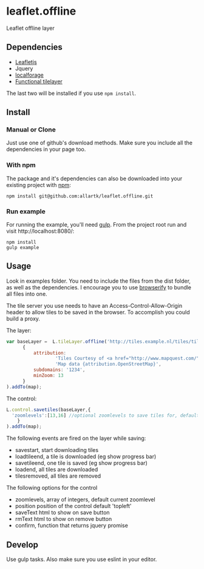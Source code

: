leaflet.offline
===============

Leaflet offline layer

## Dependencies

* [Leafletjs](http://leafletjs.com/)
* Jquery
* [localforage](https://github.com/localForage/localForage)
* [Functional tilelayer](https://github.com/ismyrnow/Leaflet.functionaltilelayer)

The last two will be installed if you use `npm install`.


## Install

### Manual or Clone

Just use one of github's download methods. Make sure you include
all the dependencies in your page too.

### With npm

The package and it's dependencies can also be downloaded into
your existing project with [npm](http://npmjs.com):

```
npm install git@github.com:allartk/leaflet.offline.git
```

### Run example

For running the example, you'll need [gulp](http://www.gulpjs.com).
From the project root run and visit http://localhost:8080/:

```
npm install
gulp example
```

## Usage

Look in examples folder. You need to include the files from the dist folder, as well as the dependencies. I encourage you to use [browserify](http://browserify.org/)
to bundle all files into one.

The tile server you use needs to have an Access-Control-Allow-Origin header to allow tiles to be saved in the browser. To accomplish you could build a proxy.


The layer:
```javascript
var baseLayer =  L.tileLayer.offline('http://tiles.example.nl/tiles/tiles.py/mq_proxy/{z}/{x}/{y}.jpg',
      {
          attribution:
                  'Tiles Courtesy of <a href="http://www.mapquest.com/">MapQuest</a> &mdash; ' +
                  'Map data {attribution.OpenStreetMap}',
          subdomains: '1234',
          minZoom: 13
      }
).addTo(map);
```

The control:
```javascript
L.control.savetiles(baseLayer,{
  'zoomlevels':[13,16] //optional zoomlevels to save tiles for, default current zoomlevel
    }
).addTo(map);
```
The following events are fired on the layer while saving:
* savestart, start downloading tiles
* loadtileend, a tile is downloaded (eg show progress bar)
* savetileend, one tile is saved  (eg show progress bar)
* loadend, all tiles are downloaded
* tilesremoved, all tiles are removed

The following options for the control
* zoomlevels, array of integers, default current zoomlevel
* position position of the control default 'topleft'
* saveText html to show on save button
* rmText html to show on remove button
* confirm, function that returns jquery promise

## Develop

Use gulp tasks. Also make sure you use eslint in your editor.
